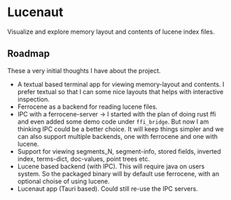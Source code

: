 # Lucenaut

Visualize and explore memory layout and contents of lucene index files.

## Roadmap

These a very initial thoughts I have about the project.

- A textual based terminal app for viewing memory-layout and contents. I prefer textual so that I can some nice layouts that helps with interactive inspection.
- Ferrocene as a backend for reading lucene files.
- IPC with a ferrocene-server -> I started with the plan of doing rust ffi and even added some demo code under `ffi_bridge`. But now I am thinking IPC could be a better choice. It will keep things simpler and we can also support multiple backends, one with ferrocene and one with lucene.
- Support for viewing segments_N, segment-info, stored fields, inverted index, terms-dict, doc-values, point trees etc.
- Lucene based backend (with IPC). This will require java on users system. So the packaged binary will by default use ferrocene, with an optional choise of using lucene.
- Lucenaut app (Tauri based). Could still re-use the IPC servers.
